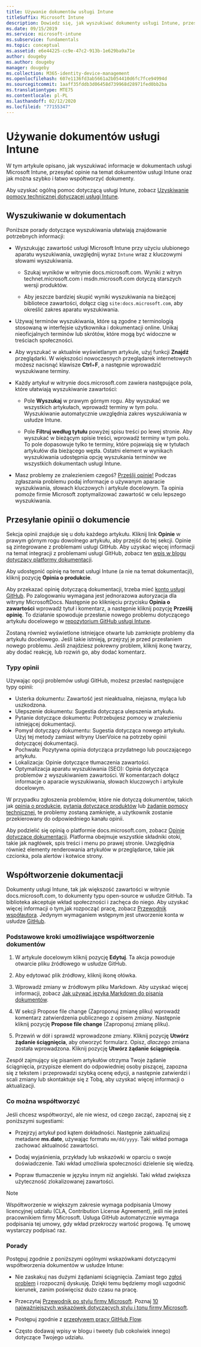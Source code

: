 ```yaml
---
title: Używanie dokumentów usługi Intune
titleSuffix: Microsoft Intune
description: Dowiedz się, jak wyszukiwać dokumenty usługi Intune, przesyłać opinie o dokumentach i współtworzyć dokumenty.
ms.date: 09/15/2019
ms.service: microsoft-intune
ms.subservice: fundamentals
ms.topic: conceptual
ms.assetid: e6e44225-cc9e-47c2-913b-1e629ba9a71e
author: dougeby
ms.author: dougeby
manager: dougeby
ms.collection: M365-identity-device-management
ms.openlocfilehash: 607e1136fd3ab5661a2b054410d6fc7fce94994d
ms.sourcegitcommit: 1aaff35fddb3d06458d739968d28971fed0bb2ba
ms.translationtype: MTE75
ms.contentlocale: pl-PL
ms.lasthandoff: 02/12/2020
ms.locfileid: "77155347"
---
```

# <a name="using-the-intune-docs"></a>Używanie dokumentów usługi Intune

W tym artykule opisano, jak wyszukiwać informacje w dokumentach usługi Microsoft Intune, przesyłać opinie na temat dokumentów usługi Intune oraz jak można szybko i łatwo współtworzyć dokumenty.

Aby uzyskać ogólną pomoc dotyczącą usługi Intune, zobacz [Uzyskiwanie pomocy technicznej dotyczącej usługi Intune](../get-support.md).

## <a name="search-the-docs"></a>Wyszukiwanie w dokumentach

 Poniższe porady dotyczące wyszukiwania ułatwiają znajdowanie potrzebnych informacji:  

- Wyszukując zawartość usługi Microsoft Intune przy użyciu ulubionego aparatu wyszukiwania, uwzględnij wyraz `Intune` wraz z kluczowymi słowami wyszukiwania.  

  - Szukaj wyników w witrynie docs.microsoft.com. Wyniki z witryn technet.microsoft.com i msdn.microsoft.com dotyczą starszych wersji produktów.  

  - Aby jeszcze bardziej skupić wyniki wyszukiwania na bieżącej bibliotece zawartości, dołącz ciąg `site:docs.microsoft.com`, aby określić zakres aparatu wyszukiwania.  

- Używaj terminów wyszukiwania, które są zgodne z terminologią stosowaną w interfejsie użytkownika i dokumentacji online. Unikaj nieoficjalnych terminów lub skrótów, które mogą być widoczne w treściach społeczności.

- Aby wyszukać w aktualnie wyświetlanym artykule, użyj funkcji **Znajdź** przeglądarki. W większości nowoczesnych przeglądarek internetowych możesz nacisnąć klawisze **Ctrl**+**F**, a następnie wprowadzić wyszukiwane terminy.  

- Każdy artykuł w witrynie docs.microsoft.com zawiera następujące pola, które ułatwiają wyszukiwanie zawartości:  

  - Pole **Wyszukaj** w prawym górnym rogu. Aby wyszukać we wszystkich artykułach, wprowadź terminy w tym polu. Wyszukiwanie automatycznie uwzględnia zakres wyszukiwania w usłudze Intune.

  - Pole **Filtruj według tytułu** powyżej spisu treści po lewej stronie. Aby wyszukać w bieżącym spisie treści, wprowadź terminy w tym polu. To pole dopasowuje tylko te terminy, które pojawiają się w tytułach artykułów dla bieżącego węzła. Ostatni element w wynikach wyszukiwania udostępnia opcję wyszukania terminów we wszystkich dokumentach usługi Intune.

- Masz problemy ze znalezieniem czegoś? [Prześlij opinię!](#provide-doc-feedback) Podczas zgłaszania problemu podaj informacje o używanym aparacie wyszukiwania, słowach kluczowych i artykule docelowym. Ta opinia pomoże firmie Microsoft zoptymalizować zawartość w celu lepszego wyszukiwania.  

## <a name="provide-doc-feedback"></a>Przesyłanie opinii o dokumencie

Sekcja opinii znajduje się u dołu każdego artykułu. Kliknij link **Opinie** w prawym górnym rogu dowolnego artykułu, aby przejść do tej sekcji. Opinie są zintegrowane z problemami usługi GitHub. Aby uzyskać więcej informacji na temat integracji z problemami usługi GitHub, zobacz ten [wpis w blogu dotyczący platformy dokumentacji](https://docs.microsoft.com/teamblog/a-new-feedback-system-is-coming-to-docs).

Aby udostępnić opinię na temat usługi Intune (a nie na temat dokumentacji), kliknij pozycję **Opinia o produkcie**.

Aby przekazać opinię dotyczącą dokumentacji, trzeba mieć [konto usługi GitHub](https://github.com/join). Po zalogowaniu wymagana jest jednorazowa autoryzacja dla witryny MicrosoftDocs. Następnie po kliknięciu przycisku **Opinia o zawartości** wprowadź tytuł i komentarz, a następnie kliknij pozycję **Prześlij opinię**. To działanie spowoduje przesłanie nowego problemu dotyczącego artykułu docelowego w [repozytorium GitHub usługi Intune](https://github.com/MicrosoftDocs/intunedocs/issues).

Zostaną również wyświetlone istniejące otwarte lub zamknięte problemy dla artykułu docelowego. Jeśli takie istnieją, przejrzyj je przed przesłaniem nowego problemu. Jeśli znajdziesz pokrewny problem, kliknij ikonę twarzy, aby dodać reakcję, lub rozwiń go, aby dodać komentarz.

### <a name="types-of-feedback"></a>Typy opinii

Używając opcji problemów usługi GitHub, możesz przesłać następujące typy opinii:

- Usterka dokumentu: Zawartość jest nieaktualna, niejasna, myląca lub uszkodzona.
- Ulepszenie dokumentu: Sugestia dotycząca ulepszenia artykułu.
- Pytanie dotyczące dokumentu: Potrzebujesz pomocy w znalezieniu istniejącej dokumentacji.
- Pomysł dotyczący dokumentu: Sugestia dotycząca nowego artykułu. Użyj tej metody zamiast witryny UserVoice na potrzeby opinii dotyczącej dokumentacji.
- Pochwała: Pozytywna opinia dotycząca przydatnego lub pouczającego artykułu.
- Lokalizacja: Opinie dotyczące tłumaczenia zawartości.
- Optymalizacja aparatu wyszukiwania (SEO): Opinia dotycząca problemów z wyszukiwaniem zawartości. W komentarzach dołącz informacje o aparacie wyszukiwania, słowach kluczowych i artykule docelowym.

W przypadku zgłoszenia problemów, które nie dotyczą dokumentów, takich jak [opinia o produkcie](https://microsoftintune.uservoice.com/forums/291681-ideas), [pytania dotyczące produktów](https://social.technet.microsoft.com/Forums/en-US/home?forum=microsoftintuneprod) lub [żądanie pomocy technicznej](../get-support.md), te problemy zostaną zamknięte, a użytkownik zostanie przekierowany do odpowiedniego kanału opinii.

Aby podzielić się opinią o platformie docs.microsoft.com, zobacz [Opinie dotyczące dokumentacji](https://aka.ms/sitefeedback). Platforma obejmuje wszystkie składniki otoki, takie jak nagłówek, spis treści i menu po prawej stronie. Uwzględnia również elementy renderowania artykułów w przeglądarce, takie jak czcionka, pola alertów i kotwice strony.

## <a name="contribute-to-docs"></a>Współtworzenie dokumentacji

Dokumenty usługi Intune, tak jak większość zawartości w witrynie docs.microsoft.com, to dokumenty typu open-source w usłudze GitHub. Ta biblioteka akceptuje wkład społeczności i zachęca do niego. Aby uzyskać więcej informacji o tym,jak rozpocząć pracę, zobacz [Przewodnik współautora](https://docs.microsoft.com/contribute). Jedynym wymaganiem wstępnym jest utworzenie konta w usłudze [GitHub](https://github.com/join).

### <a name="basic-steps-to-contribute-to-docs"></a>Podstawowe kroki umożliwiające współtworzenie dokumentów

1. W artykule docelowym kliknij pozycję **Edytuj**. Ta akcja powoduje otwarcie pliku źródłowego w usłudze GitHub.  

2. Aby edytować plik źródłowy, kliknij ikonę ołówka.  

3. Wprowadź zmiany w źródłowym pliku Markdown. Aby uzyskać więcej informacji, zobacz [Jak używać języka Markdown do pisania dokumentów](https://docs.microsoft.com/contribute/contribute-how-to-write-use-markdown).  

4. W sekcji Propose file change (Zaproponuj zmianę pliku) wprowadź komentarz zatwierdzenia publicznego z opisem *zmiany*. Następnie kliknij pozycję **Propose file change** (Zaproponuj zmianę pliku).  

5. Przewiń w dół i sprawdź wprowadzone zmiany. Kliknij pozycję **Utwórz żądanie ściągnięcia**, aby otworzyć formularz. Opisz, *dlaczego* zmiana została wprowadzona. Kliknij pozycję **Utwórz żądanie ściągnięcia**.

Zespół zajmujący się pisaniem artykułów otrzyma Twoje żądanie ściągnięcia, przypisze element do odpowiedniej osoby piszącej, zapozna się z tekstem i przeprowadzi szybką ocenę edycji, a następnie zatwierdzi i scali zmiany lub skontaktuje się z Tobą, aby uzyskać więcej informacji o aktualizacji.  

### <a name="what-to-contribute"></a>Co można współtworzyć

Jeśli chcesz współtworzyć, ale nie wiesz, od czego zacząć, zapoznaj się z poniższymi sugestiami:  

- Przejrzyj artykuł pod kątem dokładności. Następnie zaktualizuj metadane **ms.date**, używając formatu `mm/dd/yyyy`. Taki wkład pomaga zachować aktualność zawartości.  

- Dodaj wyjaśnienia, przykłady lub wskazówki w oparciu o swoje doświadczenie. Taki wkład umożliwia społeczności dzielenie się wiedzą.

- Popraw tłumaczenie w języku innym niż angielski. Taki wkład zwiększa użyteczność zlokalizowanej zawartości.  

> [!Note]  
> Współtworzenie w większym zakresie wymaga podpisania Umowy licencyjnej udziału (CLA, Contribution License Agreement), jeśli nie jesteś pracownikiem firmy Microsoft. Usługa GitHub automatycznie wymaga podpisania tej umowy, gdy wkład przekroczy wartość progową. Tę umowę wystarczy podpisać raz.

### <a name="tips"></a>Porady

Postępuj zgodnie z poniższymi ogólnymi wskazówkami dotyczącymi współtworzenia dokumentów w usłudze Intune:

- Nie zaskakuj nas dużymi żądaniami ściągnięcia. Zamiast tego [zgłoś problem](#provide-doc-feedback) i rozpocznij dyskusję. Dzięki temu będziemy mogli uzgodnić kierunek, zanim poświęcisz dużo czasu na pracę.  

- Przeczytaj [Przewodnik po stylu firmy Microsoft](https://aka.ms/MicrosoftStyle). Poznaj [10 najważniejszych wskazówek dotyczących stylu i tonu firmy Microsoft](https://docs.microsoft.com/style-guide/top-10-tips-style-voice).  

- Postępuj zgodnie z [przepływem pracy GitHub Flow](https://guides.github.com/introduction/flow/).  

- Często dodawaj wpisy w blogu i tweety (lub cokolwiek innego) dotyczące Twojego udziału.  
